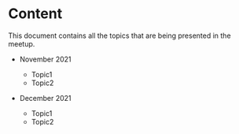 # Content

This document contains all the topics that are being presented in the meetup.

* November 2021

    * Topic1
    * Topic2 

* December 2021

    * Topic1
    * Topic2 

